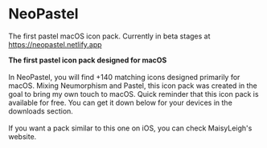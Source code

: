 # NeoPastel
The first pastel macOS icon pack. Currently in beta stages at https://neopastel.netlify.app

<b>The first pastel icon pack designed for macOS</b>
<br>
<br>
In NeoPastel, you will find +140 matching icons designed primarily for macOS. Mixing Neumorphism and Pastel, this icon pack was created in the goal to bring my own touch to macOS. Quick reminder that this icon pack is available for free. You can get it down below for your devices in the downloads section.
<br>
<br>
If you want a pack similar to this one on iOS, you can check MaisyLeigh's website.
